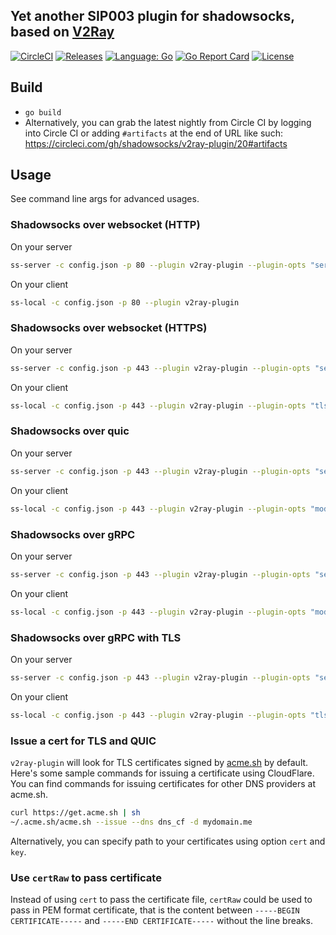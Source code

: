 ## Yet another SIP003 plugin for shadowsocks, based on [V2Ray](https://github.com/v2fly/v2ray-core)

[![CircleCI](https://circleci.com/gh/shadowsocks/v2ray-plugin.svg?style=shield)](https://circleci.com/gh/shadowsocks/v2ray-plugin)
[![Releases](https://img.shields.io/github/downloads/shadowsocks/v2ray-plugin/total.svg)](https://github.com/shadowsocks/v2ray-plugin/releases)
[![Language: Go](https://img.shields.io/badge/go-1.17+-blue.svg)](https://github.com/shadowsocks/v2ray-plugin/search?l=go)
[![Go Report Card](https://goreportcard.com/badge/github.com/shadowsocks/v2ray-plugin)](https://goreportcard.com/report/github.com/shadowsocks/v2ray-plugin)
[![License](https://img.shields.io/github/license/shadowsocks/v2ray-plugin.svg)](LICENSE)

## Build

* `go build`
* Alternatively, you can grab the latest nightly from Circle CI by logging into Circle CI or adding `#artifacts` at the end of URL like such: https://circleci.com/gh/shadowsocks/v2ray-plugin/20#artifacts

## Usage

See command line args for advanced usages.

### Shadowsocks over websocket (HTTP)

On your server

```sh
ss-server -c config.json -p 80 --plugin v2ray-plugin --plugin-opts "server"
```

On your client

```sh
ss-local -c config.json -p 80 --plugin v2ray-plugin
```

### Shadowsocks over websocket (HTTPS)

On your server

```sh
ss-server -c config.json -p 443 --plugin v2ray-plugin --plugin-opts "server;tls;host=mydomain.me"
```

On your client

```sh
ss-local -c config.json -p 443 --plugin v2ray-plugin --plugin-opts "tls;host=mydomain.me"
```

### Shadowsocks over quic

On your server

```sh
ss-server -c config.json -p 443 --plugin v2ray-plugin --plugin-opts "server;mode=quic;host=mydomain.me"
```

On your client

```sh
ss-local -c config.json -p 443 --plugin v2ray-plugin --plugin-opts "mode=quic;host=mydomain.me"
```

### Shadowsocks over gRPC

On your server

```sh
ss-server -c config.json -p 443 --plugin v2ray-plugin --plugin-opts "server;mode=grpc"
```

On your client

```sh
ss-local -c config.json -p 443 --plugin v2ray-plugin --plugin-opts "mode=grpc"
```

### Shadowsocks over gRPC with TLS

On your server

```sh
ss-server -c config.json -p 443 --plugin v2ray-plugin --plugin-opts "server;mode=grpc;tls;host=mydomain.me"
```

On your client

```sh
ss-local -c config.json -p 443 --plugin v2ray-plugin --plugin-opts "tls;mode=grpc;host=mydomain.me"
```

### Issue a cert for TLS and QUIC

`v2ray-plugin` will look for TLS certificates signed by [acme.sh](https://github.com/acmesh-official/acme.sh) by default.
Here's some sample commands for issuing a certificate using CloudFlare.
You can find commands for issuing certificates for other DNS providers at acme.sh.

```sh
curl https://get.acme.sh | sh
~/.acme.sh/acme.sh --issue --dns dns_cf -d mydomain.me
```

Alternatively, you can specify path to your certificates using option `cert` and `key`.

### Use `certRaw` to pass certificate

Instead of using `cert` to pass the certificate file, `certRaw` could be used to pass in PEM format certificate, that is the content between `-----BEGIN CERTIFICATE-----` and `-----END CERTIFICATE-----` without the line breaks.
